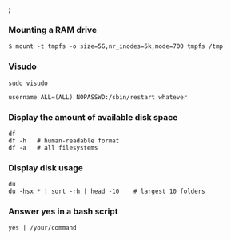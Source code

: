 ;

### Mounting a RAM drive

    $ mount -t tmpfs -o size=5G,nr_inodes=5k,mode=700 tmpfs /tmp

### Visudo

    sudo visudo

    username ALL=(ALL) NOPASSWD:/sbin/restart whatever

### Display the amount of available disk space

    df
    df -h   # human-readable format
    df -a   # all filesystems

### Display disk usage

    du
    du -hsx * | sort -rh | head -10    # largest 10 folders

### Answer yes in a bash script

    yes | /your/command
